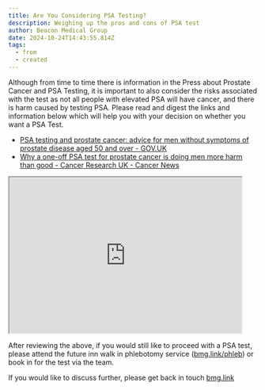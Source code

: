 ```yaml
---
title: Are You Considering PSA Testing?
description: Weighing up the pros and cons of PSA test
author: Beacon Medical Group
date: 2024-10-24T14:43:55.814Z
tags:
  - from
  - created
---
```

Although from time to time there is information in the Press about Prostate Cancer and PSA Testing, it is important to also consider the risks associated with the test as not all people with elevated PSA will have cancer, and there is harm caused by testing PSA. Please read and digest the links and information below which will help you with your decision on whether you want a PSA Test.

* [PSA testing and prostate cancer: advice for men without symptoms of prostate disease aged 50 and over - GOV.UK](https://www.gov.uk/government/publications/prostate-specific-antigen-testing-description-in-brief/psa-testing-and-prostate-cancer-advice-for-men-without-symptoms-of-prostate-disease-aged-50-and-over)
* [Why a one-off PSA test for prostate cancer is doing men more harm than good - Cancer Research UK - Cancer News](https://news.cancerresearchuk.org/2018/03/06/why-a-one-off-psa-test-for-prostate-cancer-is-doing-men-more-harm-than-good/)

<iframe width="470" height="315"
src="https://www.youtube.com/embed/bTgS0DuhaUU?autoplay=1">
</iframe>

After reviewing the above, if you would still like to proceed with a PSA test, please attend the future inn walk in phlebotomy service ([bmg.link/phleb](http://bmg.link/phleb)) or book in for the test via the team.

If you would like to discuss further, please get back in touch [bmg.link](http://bmg.link)
